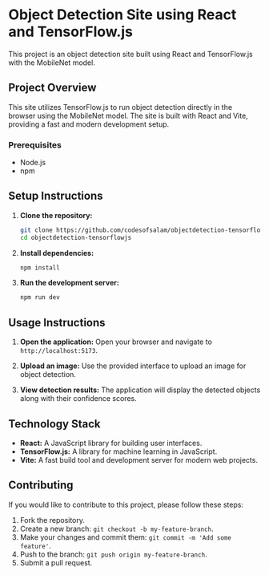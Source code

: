 # Object Detection Site using React and TensorFlow.js

This project is an object detection site built using React and TensorFlow.js with the MobileNet model.

## Project Overview

This site utilizes TensorFlow.js to run object detection directly in the browser using the MobileNet model. The site is built with React and Vite, providing a fast and modern development setup.

### Prerequisites

- Node.js
- npm
  
## Setup Instructions

1. **Clone the repository:**
   ```bash
   git clone https://github.com/codesofsalam/objectdetection-tensorflowjs.git
   cd objectdetection-tensorflowjs
   ```

2. **Install dependencies:**
   ```bash
   npm install
   ```

3. **Run the development server:**
   ```bash
   npm run dev
   ```

## Usage Instructions

1. **Open the application:**
   Open your browser and navigate to `http://localhost:5173`.

2. **Upload an image:**
   Use the provided interface to upload an image for object detection.

3. **View detection results:**
   The application will display the detected objects along with their confidence scores.

## Technology Stack

- **React:** A JavaScript library for building user interfaces.
- **TensorFlow.js:** A library for machine learning in JavaScript.
- **Vite:** A fast build tool and development server for modern web projects.

## Contributing

If you would like to contribute to this project, please follow these steps:

1. Fork the repository.
2. Create a new branch: `git checkout -b my-feature-branch`.
3. Make your changes and commit them: `git commit -m 'Add some feature'`.
4. Push to the branch: `git push origin my-feature-branch`.
5. Submit a pull request.
